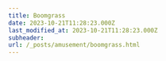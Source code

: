 ```yaml
---
title: Boomgrass
date: 2023-10-21T11:28:23.000Z
last_modified_at: 2023-10-21T11:28:23.000Z
subheader: 
url: /_posts/amusement/boomgrass.html
---
```



